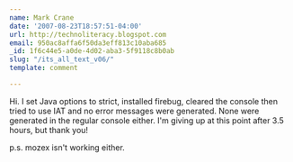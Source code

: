 ```yaml
---
name: Mark Crane
date: '2007-08-23T18:57:51-04:00'
url: http://technoliteracy.blogspot.com
email: 950ac8affa6f50da3eff813c10aba685
_id: 1f6c44e5-a0de-4d02-aba3-5f9118c8b0ab
slug: "/its_all_text_v06/"
template: comment

---
```


Hi.  I set Java options to strict, installed firebug, cleared the console then tried to use IAT and no error messages were generated.  None were generated in the regular console either.  I'm giving up at this point after 3.5 hours, but thank you!

p.s. mozex isn't working either.
